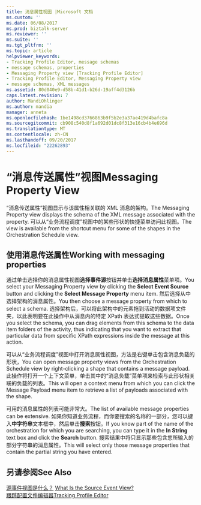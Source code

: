 ```yaml
---
title: 消息属性视图 |Microsoft 文档
ms.custom: ''
ms.date: 06/08/2017
ms.prod: biztalk-server
ms.reviewer: ''
ms.suite: ''
ms.tgt_pltfrm: ''
ms.topic: article
helpviewer_keywords:
- Tracking Profile Editor, message schemas
- message schemas, properties
- Messaging Property view [Tracking Profile Editor]
- Tracking Profile Editor, Messaging Property view
- message schemas, XML messages
ms.assetid: 80d040e9-d58b-41d1-b26d-19aff4d3126b
caps.latest.revision: 7
author: MandiOhlinger
ms.author: mandia
manager: anneta
ms.openlocfilehash: 1be1498cd3766863b9f5b2e3a37ae419d4bafc8a
ms.sourcegitcommit: cb908c540d8f1a692d01dc8f313e16cb4b4e696d
ms.translationtype: MT
ms.contentlocale: zh-CN
ms.lasthandoff: 09/20/2017
ms.locfileid: "22262893"
---
```

# <a name="messaging-property-view"></a><span data-ttu-id="e1dac-102">“消息传送属性”视图</span><span class="sxs-lookup"><span data-stu-id="e1dac-102">Messaging Property View</span></span>
<span data-ttu-id="e1dac-103">“消息传送属性”视图显示与该属性相关联的 XML 消息的架构。</span><span class="sxs-lookup"><span data-stu-id="e1dac-103">The Messaging Property view displays the schema of the XML message associated with the property.</span></span> <span data-ttu-id="e1dac-104">可以从“业务流程调度”视图中的某些形状的快捷菜单访问此视图。</span><span class="sxs-lookup"><span data-stu-id="e1dac-104">The view is available from the shortcut menu for some of the shapes in the Orchestration Schedule view.</span></span>  
  
## <a name="working-with-messaging-properties"></a><span data-ttu-id="e1dac-105">使用消息传送属性</span><span class="sxs-lookup"><span data-stu-id="e1dac-105">Working with messaging properties</span></span>  
 <span data-ttu-id="e1dac-106">通过单击选择你的消息属性视图**选择事件源**按钮并单击**选择消息属性**菜单项。</span><span class="sxs-lookup"><span data-stu-id="e1dac-106">You select your Messaging Property view by clicking the **Select Event Source** button and clicking the **Select Message Property** menu item.</span></span> <span data-ttu-id="e1dac-107">然后选择从中选择架构的消息属性。</span><span class="sxs-lookup"><span data-stu-id="e1dac-107">You then choose a message property from which to select a schema.</span></span> <span data-ttu-id="e1dac-108">选择架构后，可以将此架构中的元素拖到活动的数据项文件夹，以此表明要在此操作中从消息内的特定 XPath 表达式提取这些数据。</span><span class="sxs-lookup"><span data-stu-id="e1dac-108">Once you select the schema, you can drag elements from this schema to the data item folders of the activity, thus indicating that you want to extract that particular data from specific XPath expressions inside the message at this action.</span></span>  
  
 <span data-ttu-id="e1dac-109">可以从“业务流程调度”视图中打开消息属性视图，方法是右键单击包含消息负载的形状，</span><span class="sxs-lookup"><span data-stu-id="e1dac-109">You can open message property views from the Orchestration Schedule view by right-clicking a shape that contains a message payload.</span></span> <span data-ttu-id="e1dac-110">此操作将打开一个上下文菜单，单击其中的“消息负载”菜单项来检索与此形状相关联的负载的列表。</span><span class="sxs-lookup"><span data-stu-id="e1dac-110">This will open a context menu from which you can click the Message Payload menu item to retrieve a list of payloads associated with the shape.</span></span>  
  
 <span data-ttu-id="e1dac-111">可用的消息属性的列表可能非常大。</span><span class="sxs-lookup"><span data-stu-id="e1dac-111">The list of available message properties can be extensive.</span></span> <span data-ttu-id="e1dac-112">如果你知道业务流程，而你要搜索的名称的一部分，您可以键入**中字符串**文本框中，然后单击**搜索**按钮。</span><span class="sxs-lookup"><span data-stu-id="e1dac-112">If you know part of the name of the orchestration for which you are searching, you can type it in the **In String** text box and click the **Search** button.</span></span> <span data-ttu-id="e1dac-113">搜索结果中将只显示那些包含您所输入的部分字符串的消息属性。</span><span class="sxs-lookup"><span data-stu-id="e1dac-113">This will select only those message properties that contain the partial string you have entered.</span></span>  
  
## <a name="see-also"></a><span data-ttu-id="e1dac-114">另请参阅</span><span class="sxs-lookup"><span data-stu-id="e1dac-114">See Also</span></span>  
 <span data-ttu-id="e1dac-115">[源事件视图是什么？](../core/what-is-the-source-event-view.md) </span><span class="sxs-lookup"><span data-stu-id="e1dac-115">[What Is the Source Event View?](../core/what-is-the-source-event-view.md) </span></span>  
 [<span data-ttu-id="e1dac-116">跟踪配置文件编辑器</span><span class="sxs-lookup"><span data-stu-id="e1dac-116">Tracking Profile Editor</span></span>](../core/tracking-profile-editor.md)